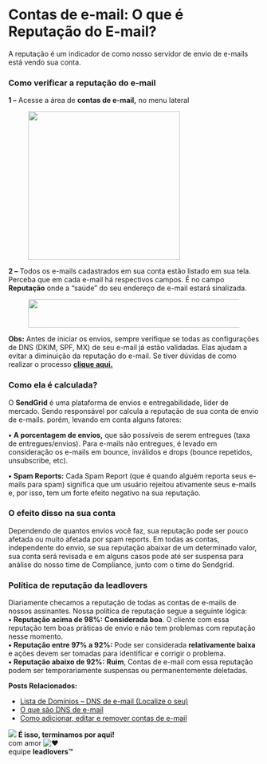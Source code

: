 # Contas de e-mail: O que é Reputação do E-mail?

A reputação é um indicador de como nosso servidor de envio de e-mails está vendo sua conta.

### **Como verificar a reputação do e-mail**

**1 –** Acesse a área de **contas de e-mail,** no menu lateral

<figure><img src="https://suporte.love/wp-content/uploads/2023/07/Screenshot_3.png" alt="" height="298" width="304"><figcaption></figcaption></figure>

**2 –** Todos os e-mails cadastrados em sua conta estão listado em sua tela. Perceba que em cada e-mail há respectivos campos. É no campo **Reputação** onde a “saúde” do seu endereço de e-mail estará sinalizada.

<figure><img src="https://suporte.love/wp-content/uploads/2023/07/Screenshot_4-1024x70.png" alt="" height="57" width="845"><figcaption></figcaption></figure>

**Obs:** Antes de iniciar os envios, sempre verifique se todas as configurações de DNS (DKIM, SPF, MX) de seu e-mail já estão validadas. Elas ajudam a evitar a diminuição da reputação do e-mail. Se tiver dúvidas de como realizar o processo [**clique aqui.**](https://suporte.love/dns-de-e-mail/)

### **Como ela é calculada?**

O **SendGrid** é uma plataforma de envios e entregabilidade, líder de mercado. Sendo responsável por calcula a reputação de sua conta de envio de e-mails. porém, levando em conta alguns fatores:

**•** **A porcentagem de envios,** que são possíveis de serem entregues (taxa de entregues/envios). Para e-mails não entregues, é levado em consideração os e-mails em bounce, inválidos e drops (bounce repetidos, unsubscribe, etc).

**•** **Spam Reports:** Cada Spam Report (que é quando alguém reporta seus e-mails para spam) significa que um usuário rejeitou ativamente seus e-mails e, por isso, tem um forte efeito negativo na sua reputação.

### **O efeito disso na sua conta**

Dependendo de quantos envios você faz, sua reputação pode ser pouco afetada ou muito afetada por spam reports. Em todas as contas, independente do envio, se sua reputação abaixar de um determinado valor, sua conta será revisada e em alguns casos pode até ser suspensa para análise do nosso time de Compliance, junto com o time do Sendgrid.

### **Política de reputação da leadlovers**

Diariamente checamos a reputação de todas as contas de e-mails de nossos assinantes. Nossa política de reputação segue a seguinte lógica:\
**•** **Reputação acima de 98%:** **Considerada boa**. O cliente com essa reputação tem boas práticas de envio e não tem problemas com reputação nesse momento.\
**•** **Reputação entre 97% a 92%:** Pode ser considerada **relativamente baixa** e ações devem ser tomadas para identificar e corrigir o problema.\
**•** **Reputação abaixo de 92%:** **Ruim**, Contas de e-mail com essa reputação podem ser temporariamente suspensas ou permanentemente deletadas.

**Posts Relacionados:**&#x20;

* [Lista de Domínios – DNS de e-mail (Localize o seu)](https://suporte.love/dns-de-e-mail/)
* [O que são DNS de e-mail ](https://suporte.love/dns-de-email/)
* [Como adicionar, editar e remover contas de e-mail](https://suporte.love/adicionar-e-ativar-e-mail-para-disparos/)

![](https://legado.leadlovers.site/wp-content/uploads/2020/09/1f3c1.svg) **É isso, terminamos por aqui!**\
com amor ![❤](https://legado.leadlovers.site/wp-content/uploads/2020/09/2764.svg)\
equipe **leadlovers™**
